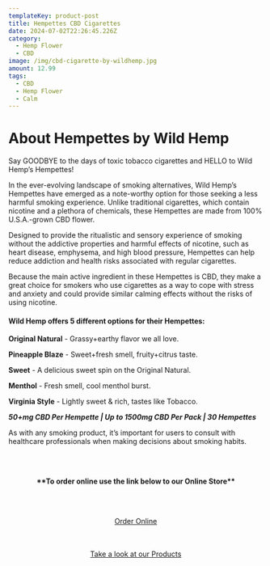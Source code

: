 ```yaml
---
templateKey: product-post
title: Hempettes CBD Cigarettes
date: 2024-07-02T22:26:45.226Z
category:
  - Hemp Flower
  - CBD
image: /img/cbd-cigarette-by-wildhemp.jpg
amount: 12.99
tags:
  - CBD
  - Hemp Flower
  - Calm
---
```

# **About Hempettes by Wild Hemp**

Say GOODBYE to the days of toxic tobacco cigarettes and HELLO to Wild Hemp’s Hempettes!

In the ever-evolving landscape of smoking alternatives, Wild Hemp’s Hempettes have emerged as a note-worthy option for those seeking a less harmful smoking experience. Unlike traditional cigarettes, which contain nicotine and a plethora of chemicals, these Hempettes are made from 100% U.S.A.-grown CBD flower.

Designed to provide the ritualistic and sensory experience of smoking without the addictive properties and harmful effects of nicotine, such as heart disease, emphysema, and high blood pressure, Hempettes can help reduce addiction and health risks associated with regular cigarettes.

Because the main active ingredient in these Hempettes is CBD, they make a great choice for smokers who use cigarettes as a way to cope with stress and anxiety and could provide similar calming effects without the risks of using nicotine.

#### **Wild Hemp offers 5 different options for their Hempettes:**

**Original Natural** - Grassy+earthy flavor we all love.

**Pineapple Blaze** - Sweet+fresh smell, fruity+citrus taste.

**Sweet** - A delicious sweet spin on the Original Natural.

**Menthol** - Fresh smell, cool menthol burst.

**Virginia Style** - Lightly sweet & rich, tastes like Tobacco.

***50+mg CBD Per Hempette | Up to 1500mg CBD Per Pack | 30 Hempettes***

As with any smoking product, it’s important for users to consult with healthcare professionals when making decisions about smoking habits.

<br><br>

<Center>

**\*\*To order online use the link below to our Online Store\*\***

<br><br>

<Center><a class="link-view-more-products" target="_blank" href="https://capitalcbd.shop/product/hempettes-cbd-cigarettes/">Order Online</a></

<br><br><br>

<Center><a class="link-view-more-products" target="_blank" href="https://capitalamericanshaman.com/products">Take a look at our Products</a></Center>

<br><br>